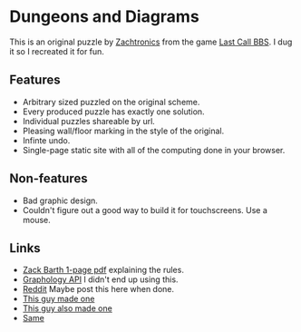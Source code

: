 # Dungeons and Diagrams

This is an original puzzle by [Zachtronics](https://en.wikipedia.org/wiki/Zachtronics)
from the game [Last Call BBS](https://www.zachtronics.com/last-call-bbs/).
I dug it so I recreated it for fun.

## Features

- Arbitrary sized puzzled on the original scheme.
- Every produced puzzle has exactly one solution.
- Individual puzzles shareable by url.
- Pleasing wall/floor marking in the style of the original.
- Infinte undo. 
- Single-page static site with all of the computing done in your browser.

## Non-features

- Bad graphic design.
- Couldn't figure out a good way to build it for touchscreens. Use a mouse.
                      
## Links

- [Zack Barth 1-page pdf](https://trashworldnews.com/files/advanced_dungeons_and_diagrams.pdf) explaining the rules.
- [Graphology API](https://graphology.github.io/) I didn't end up using this.
- [Reddit](https://www.reddit.com/r/lastcallbbs/) Maybe post this here when done.
- [This guy made one](https://www.lexaloffle.com/bbs/?tid=48966)
- [This guy also made one](https://github.com/dungeon-diagrams/dungeon-diagrams.github.io)
- [Same](https://github.com/CR-S01/Dungeons-Diagrams/tree/main)